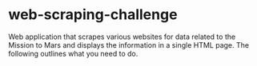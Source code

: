 # web-scraping-challenge
Web application that scrapes various websites for data related to the Mission to Mars and displays the information in a single HTML page. The following outlines what you need to do.
